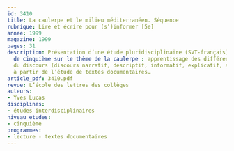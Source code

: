 ```yaml
---
id: 3410
title: La caulerpe et le milieu méditerranéen. Séquence
rubrique: Lire et écrire pour (s’)informer [5e]
annee: 1999
magazine: 1999
pages: 31
description: Présentation d’une étude pluridisciplinaire (SVT-français) en classe
  de cinquième sur le thème de la caulerpe : apprentissage des différentes fonctions
  du discours (discours narratif, descriptif, informatif, explicatif, argumentatif)
  à partir de l’étude de textes documentaires…
article_pdf: 3410.pdf
revue: L’école des lettres des collèges
auteurs:
- Yves Lucas
disciplines:
- études interdisciplinaires
niveau_etudes:
- cinquième
programmes:
- lecture - textes documentaires
---
```

